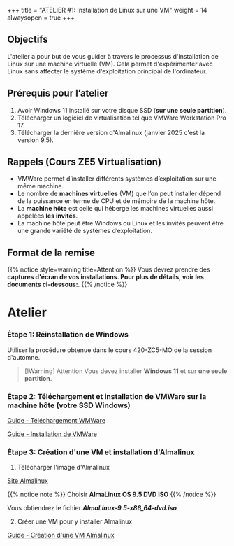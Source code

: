 +++
title = "ATELIER #1: Installation de Linux sur une VM"
weight = 14
alwaysopen = true
+++

## Objectifs

L'atelier a pour but de vous guider à travers le processus d'installation de Linux sur une machine virtuelle (VM). Cela permet d'expérimenter avec Linux sans affecter le système d'exploitation principal de l'ordinateur.

## Prérequis pour l’atelier

1. Avoir Windows 11 installé sur votre disque SSD (**sur une seule partition**).
2. Télécharger un logiciel de virtualisation tel que VMWare Workstation Pro 17.
3. Télécharger la dernière version d'Almalinux (janvier 2025 c'est la version 9.5).

## Rappels (Cours ZE5 Virtualisation)

- VMWare permet d’installer différents systèmes d’exploitation sur une même machine.
- Le nombre de **machines virtuelles** (VM) que l’on peut installer dépend de la puissance en terme de CPU et de mémoire de la machine hôte.
- La **machine hôte** est celle qui héberge les machines virtuelles aussi appelées **les invités**.
- La machine hôte peut être Windows ou Linux et les invités peuvent être une grande variété de systèmes d’exploitation.

## Format de la remise

{{% notice style=warning title=Attention %}}
Vous devrez prendre des **captures d'écran de vos installations. Pour plus de détails, voir les documents ci-dessous:**.
{{% /notice %}}

# Atelier

### Étape 1: Réinstallation de Windows

Utiliser la procédure obtenue dans le cours 420-ZC5-MO de la session d'automne.

> [!Warning] Attention
Vous devez installer **Windows 11** et sur **une seule partition**.

### Étape 2: Téléchargement et installation de VMWare sur la machine hôte (votre SSD Windows)

[Guide - Téléchargement WMWare](Telechargement-vmware.pdf)

[Guide - Installation de VMWare](Installation%20de%20VMware%20Workstation%2017%20Pro.pdf)

### Étape 3: Création d'une VM et installation d'Almalinux


1. Télécharger l'image d'Almalinux

[Site Almalinux](https://almalinux.org/get-almalinux/)

{{% notice note %}}
Choisir **AlmaLinux OS 9.5 DVD ISO**
{{% /notice %}}

Vous obtiendrez le fichier ***AlmaLinux-9.5-x86_64-dvd.iso***

2. Créer une VM pour y installer Almalinux

[Guide - Création d'une VM Almalinux](Creation%20VM%20Almalinux.pdf)


<!--
[Vidéo par Dell](www.dell.com/support/contents/fr-ca/videos/videoplayer/création-d’une-machine-virtuelle-dans-vmware-workstation-pro/1700108455885340472)
-->

